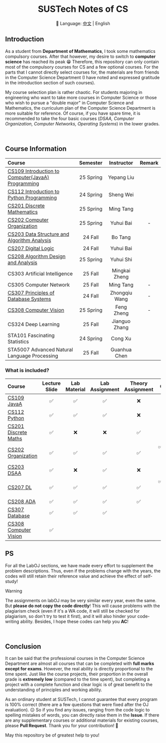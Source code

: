 <div align=center>

# SUSTech Notes of CS

📖 Language: [中文](https://github.com/lxriscute0501/SUSTech-Notes-of-CS/blob/main/README.md) | English

</div>

## Introduction

As a student from **Department of Mathematics**, I took some mathematics compulsory courses. After that however, my desire to switch to **computer science** has reached its peak 😁 Therefore, this repository can only contain most of the compulsory courses for CS and a few optional courses. For the parts that I cannot directly select courses for, the materials are from friends in the Computer Science Department (I have noted and expressed gratitude in the introduction section of such courses). 

My course selection plan is rather chaotic. For students majoring in engineering who want to take more courses in Computer Science or those who wish to pursue a "double major" in Computer Science and Mathematics, the curriculum plan of the Computer Science Department is more suitable for reference. Of course, if you have spare time, it is recommended to take the four basic courses (*DSAA, Computer Organization, Computer Networks, Operating Systems*) in the lower grades.

<br>

## Course Information

| Course | Semester | Instructor | Remark |
| :-------- | :-------: | :-------: | :-------: |
| [CS109 Introduction to Computer(JavaA) Programming ](./CS109%20Introduction%20to%20Computer(JavaA)%20Programming%20) | 25 Spring | Yepang Liu | |
| [CS112 Introduction to Python Programming ](./CS112%20Introduction%20to%20Python%20Programming%20)  | 24 Spring | Sheng Wei | |
| [CS201 Discrete Mathematics ](./CS201%20Discrete%20Mathematics%20) | 25 Spring | Ming Tang | |
| [CS202 Computer Organization](./CS202%20Computer%20Organization) | 25 Spring | Yuhui Bai | - |
| [CS203 Data Structure and Algorithm Analysis ](./CS203%20Data%20Structure%20and%20Algorithm%20Analysis%20) | 24 Fall | Bo Tang | |
| [CS207 Digital Logic ](./CS207%20Digital%20Logic%20) | 24 Fall | Yuhui Bai | |
| [CS208 Algorithm Design and Analysis ](./CS208%20Algorithm%20Design%20and%20Analysis%20) | 25 Spring | Yuhui Shi |  |
| CS303 Artificial Intelligence | 25 Fall | Mingkai Zheng |  |
| CS305 Computer Network | 25 Fall | Ming Tang | - |
| [CS307 Principles of Database Systems ](./CS307%20Principles%20of%20Database%20Systems%20) | 24 Fall | Zhongqiu Wang | - |
| [CS308 Computer Vision](./CS308%20Computer%20Vision) | 25 Spring | Feng Zheng | - |
| CS324 Deep Learning | 25 Fall | Jianguo Zhang | |
| STA101 Fascinating Statistics | 24 Spring | Cong Xu | |
| STA5007 Advanced Natural Language Processing | 25 Fall | Guanhua Chen | |


### What is included?

| Course | Lecture Slide | Lab Material | Lab Assignment | Theory Assignment | Quiz | Project |
| :-------- | :-------: | :-------: | :-------: | :-------: | :-------: | :-------: |
| [CS109 JavaA ](./CS109%20Introduction%20to%20Computer(JavaA)%20Programming%20) | ✅ | ✅ | ✅ | ❌ | ✅ | ✅ | 
| [CS112 Python ](./CS112%20Introduction%20to%20Python%20Programming%20)  | ✅ | ✅ | ✅ | ❌ | ✅ | ❌ |
| [CS201 Discrete Maths ](./CS201%20Discrete%20Mathematics%20) | ✅ | ❌ | ❌ | ✅ | ✅ | ✅(optional) |
| [CS202 Organization](./CS202%20Computer%20Organization) | ✅ | ✅ | ✅ | ✅ | ✅(lab, on BB) | ✅ |
| [CS203 DSAA ](./CS203%20Data%20Structure%20and%20Algorithm%20Analysis%20) | ✅ | ❌ | ✅ | ❌ | ✅ | ❌ |
| [CS207 DL ](./CS207%20Digital%20Logic%20) | ✅ | ✅ | ✅ | ✅ | ✅(lab, on BB) | ✅ |
| [CS208 ADA ](./CS208%20Algorithm%20Design%20and%20Analysis%20) | ✅ | ✅ | ✅ | ✅ | ❌ | ❌ |
| [CS307 Database ](./CS307%20Principles%20of%20Database%20Systems%20) | ✅ | ✅ | ✅ | | | ✅ |
| [CS308 Computer Vision](./CS308%20Computer%20Vision) | ✅ | | | | | |

## PS

For all the LabOJ sections, we have made every effort to supplement the problem descriptions. Thus, even if the problems change with the years, the codes will still retain their reference value and achieve the effect of self-study!

>[!warning]
> The assignments on labOJ may be very similar every year, even the same. But **please do not copy the code directly**! This will cause problems with the plagiarism check (even if it's a WA code, it will still be checked for plagiarism, so don't try to test it first), and it will also hinder your code-writing ability. Besides, I hope these codes can help you **AC**!

<br>

## Conclusion

It can be said that the professional courses in the Computer Science Department are almost all courses that can be completed with **full marks except for exams**. However, the real ability is directly proportional to the time spent. Just like the course projects, their proportion in the overall grade is **extremely low** (compared to the time spent), but completing a project with a complete function and clear logic is of great benefit to the understanding of principles and working ability. 

As an ordinary student at SUSTech, I cannot guarantee that every program is 100% correct (there are a few questions that were fixed after the OJ evaluation). 😐 So if you find any issues, ranging from the code logic to spelling mistakes of words, you can directly raise them in the **Issue**. If there are any supplementary courses or additional materials for existing courses, please **Pull Request**. Thank you for your contribution! 🙏

May this repository be of greatest help to you!
